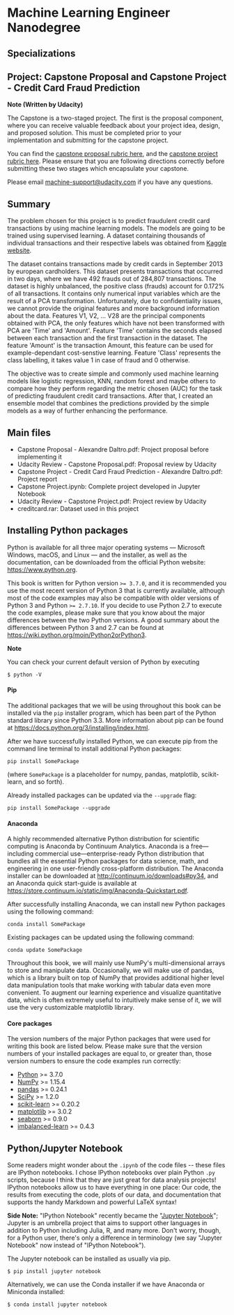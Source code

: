 # Machine Learning Engineer Nanodegree
## Specializations
## Project: Capstone Proposal and Capstone Project - Credit Card Fraud Prediction

**Note (Written by Udacity)**

The Capstone is a two-staged project. The first is the proposal component, where you can receive valuable feedback about your project idea, design, and proposed solution. This must be completed prior to your implementation and submitting for the capstone project. 

You can find the [capstone proposal rubric here](https://review.udacity.com/#!/rubrics/410/view), and the [capstone project rubric here](https://review.udacity.com/#!/rubrics/108/view). Please ensure that you are following directions correctly before submitting these two stages which encapsulate your capstone.

Please email [machine-support@udacity.com](mailto:machine-support@udacity.com) if you have any questions.


## Summary

The problem chosen for this project is to predict fraudulent credit card transactions by using machine learning models. The models are going to be trained using supervised learning. A dataset containing thousands of individual transactions and their respective labels was obtained from [Kaggle website](https://www.kaggle.com/mlg-ulb/creditcardfraud).

The dataset contains transactions made by credit cards in September 2013 by european cardholders. This dataset presents transactions that occurred in two days, where we have 492 frauds out of 284,807 transactions. The dataset is highly unbalanced, the positive class (frauds) account for 0.172% of all transactions.
It contains only numerical input variables which are the result of a PCA
transformation. Unfortunately, due to confidentiality issues, we cannot provide
the original features and more background information about the data. Features
V1, V2, ... V28 are the principal components obtained with PCA, the only features
which have not been transformed with PCA are 'Time' and 'Amount'. Feature
'Time' contains the seconds elapsed between each transaction and the first
transaction in the dataset. The feature 'Amount' is the transaction Amount, this
feature can be used for example-dependant cost-senstive learning. Feature 'Class'
represents the class labelling, it takes value 1 in case of fraud and 0 otherwise.

The objective was to create simple and commonly used machine learning models like logistic regression, KNN, random
forest and maybe others to compare how they perform regarding the metric
chosen (AUC) for the task of predicting fraudulent credit card transactions. After
that, I created an ensemble model that combines the predictions provided by the simple models as a way of further enhancing the performance.

## Main files

- Capstone Proposal - Alexandre Daltro.pdf: Project proposal before implementing it
- Udacity Review - Capstone Proposal.pdf: Proposal review by Udacity
- Capstone Project - Credit Card Fraud Prediction - Alexandre Daltro.pdf: Project report
- Capstone Project.ipynb: Complete project developed in Jupyter Notebook
- Udacity Review - Capstone Project.pdf: Project review by Udacity
- creditcard.rar: Dataset used in this project

## Installing Python packages

Python is available for all three major operating systems — Microsoft Windows, macOS, and Linux — and the installer, as well as the documentation, can be downloaded from the official Python website: https://www.python.org.

This book is written for Python version `>= 3.7.0`, and it is recommended
you use the most recent version of Python 3 that is currently available,
although most of the code examples may also be compatible with older versions of Python 3 and Python `>= 2.7.10`. If you decide to use Python 2.7 to execute the code examples, please make sure that you know about the major differences between the two Python versions. A good summary about the differences between Python 3 and 2.7 can be found at https://wiki.python.org/moin/Python2orPython3.

**Note**

You can check your current default version of Python by executing

    $ python -V


#### Pip

The additional packages that we will be using throughout this book can be installed via the `pip` installer program, which has been part of the Python standard library since Python 3.3. More information about pip can be found at https://docs.python.org/3/installing/index.html.

After we have successfully installed Python, we can execute pip from the command line terminal to install additional Python packages:

    pip install SomePackage


(where `SomePackage` is a placeholder for numpy, pandas, matplotlib, scikit-learn, and so forth).

Already installed packages can be updated via the `--upgrade` flag:

    pip install SomePackage --upgrade


#### Anaconda

A highly recommended alternative Python distribution for scientific computing
is Anaconda by Continuum Analytics. Anaconda is a free—including commercial use—enterprise-ready Python distribution that bundles all the essential Python packages for data science, math, and engineering in one user-friendly cross-platform distribution. The Anaconda installer can be downloaded at http://continuum.io/downloads#py34, and an Anaconda quick start-guide is available at https://store.continuum.io/static/img/Anaconda-Quickstart.pdf.

After successfully installing Anaconda, we can install new Python packages using the following command:

    conda install SomePackage

Existing packages can be updated using the following command:

    conda update SomePackage

Throughout this book, we will mainly use NumPy's multi-dimensional arrays to store and manipulate data. Occasionally, we will make use of pandas, which is a library built on top of NumPy that provides additional higher level data manipulation tools that make working with tabular data even more convenient. To augment our learning experience and visualize quantitative data, which is often extremely useful to intuitively make sense of it, we will use the very customizable matplotlib library.

#### Core packages

The version numbers of the major Python packages that were used for writing this book are listed below. Please make sure that the version numbers of your installed packages are equal to, or greater than, those version numbers to ensure the code examples run correctly:

- [Python](https://www.python.org/) >= 3.7.0
- [NumPy](http://www.numpy.org) >= 1.15.4
- [pandas](http://pandas.pydata.org) >= 0.24.1
- [SciPy](http://www.scipy.org) >= 1.2.0
- [scikit-learn](http://scikit-learn.org/stable/) >= 0.20.2
- [matplotlib](http://matplotlib.org) >= 3.0.2
- [seaborn](https://seaborn.pydata.org/) >= 0.9.0
- [imbalanced-learn](https://pypi.org/project/imbalanced-learn/) >= 0.4.3

## Python/Jupyter Notebook

Some readers might wonder about the `.ipynb` of the code files -- these files are IPython notebooks. I chose IPython notebooks over plain Python `.py` scripts, because I think that they are just great for data analysis projects! IPython notebooks allow us to have everything in one place: Our code, the results from executing the code, plots of our data, and documentation that supports the handy Markdown and powerful LaTeX syntax!

**Side Note:**  "IPython Notebook" recently became the "[Jupyter Notebook](<http://jupyter.org>)"; Jupyter is an umbrella project that aims to support other languages in addition to Python including Julia, R, and many more. Don't worry, though, for a Python user, there's only a difference in terminology (we say "Jupyter Notebook" now instead of "IPython Notebook").

The Jupyter notebook can be installed as usually via pip.

    $ pip install jupyter notebook

Alternatively, we can use the Conda installer if we have Anaconda or Miniconda installed:

    $ conda install jupyter notebook